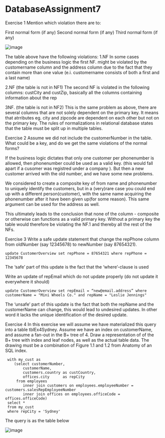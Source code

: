 # DatabaseAssignment7

Exercise 1
Mention which violation there are to:

First normal form (if any)
Second normal form (if any)
Third normal form (if any)


![image](https://user-images.githubusercontent.com/40825848/54499266-0abd6700-4910-11e9-9e49-fdb4160a715c.png)


The table above have the following violations:
1.NF
In some cases depending on the business logic the first NF. might be violated by the customername column and the address column due to the fact that they contain more than one value (e.i. customername consists of both a first and a last name)

2.NF
(the table is not in NF1)
The second NF is violated in the following columns:
custCity and custZip, basically all the columns containing information about the rep 

3NF.
(the table is not in NF2)
This is the same problem as above, there are several columns that are not solely dependent on the primary key. It means that atrributes eg. city and zipcode are dependent on each other but not on the primary key. The rules of normalizations in relational database states that the table must be split up in multiple tables.

Exercise 2
Assume we did not include the customerNumber in the table. What could be a key, and do we get the same violations of the normal forms?

If the business logic dictates that only one customer per phonenumber is allowed, then phonenumber could be used as a valid key. (this would fall apart if a cusomer was registred under a company ). But then a new customer arrived with the old number, and we have some new problems.
 
We considered to create a composite key of from name and phonenumber to uniquely identify the customers, but in a (very)rare case you could end up with a different person(customer), with the same name acquiring the phonenumber after it have been given up(for some reason). This same argument can be used for the address as well.
 
This ultimately leads to the conclusion that none of the column - composite or otherwise can functions as a valid primary key. 
Without a primary key the table would therefore be violating the NF.1 and thereby all the rest of the NFs.

Exercise 3
Write a safe update statement that change the repPhone column from oldNumber (say 12345678) to newNumber (say 87654321).
  
    update CustomerOverview set repPhone = 87654321 where repPhone = 12345678

The ‘safe’ part of this update is the fact that the ‘where’-clause is used

Write an update of repEmail which do not update properly (do not update it everywhere it should)

    update CustomerOverview set repEmail = “new@email.address” where customerName = "Mini Wheels Co." and repName = "Leslie Jennings"

The ‘unsafe’ part of this update is the fact that both the repName and the customerName can change, this would lead to undesired updates. In other word it lacks the unique identification of the desired update. 

Exercise 4
In this exercise we will assume we have materialized this query into a table tblEx4Sydney.
Assume we have an index on customerName, and assume a fan-out in the B+ tree of 4.
Draw a representation of of the B+ tree with index and leaf nodes, as well as the actual table data. The drawing must be a combination of Figure 1.1 and 1.2 from Anatomy of an SQL index.

     with my_cust as
        (select customerNumber,
            customerName,
            customers.country as custCountry,
            offices.city      as repCity
         from employees
            inner join customers on employees.employeeNumber = customers.salesRepEmployeeNumber
            inner join offices on employees.officeCode = offices.officeCode)
     select *
     from my_cust
     where repCity = 'Sydney'

The query is as the table below

![image](https://user-images.githubusercontent.com/40825848/54499937-e9607900-4917-11e9-898a-9f6ea2077bff.png)
















